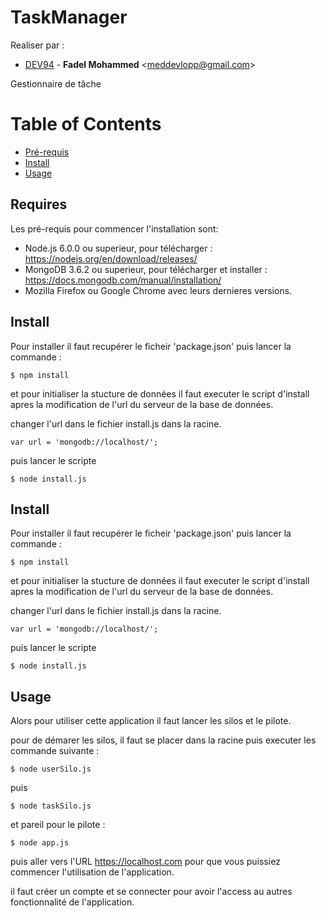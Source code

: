 # TaskManager

Realiser par : 

* [DEV94](https://github.com/DEV94) - **Fadel Mohammed** &lt;meddevlopp@gmail.com&gt;


Gestionnaire de tâche


# Table of Contents

* [Pré-requis](#requires)
* [Install](#install)
* [Usage](#usage)

## Requires
Les pré-requis pour commencer l'installation sont:

  * Node.js 6.0.0 ou superieur, pour télécharger : https://nodejs.org/en/download/releases/
  * MongoDB 3.6.2 ou superieur, pour télécharger et installer : https://docs.mongodb.com/manual/installation/
  * Mozilla Firefox ou Google Chrome avec leurs dernieres versions.

## Install
Pour installer il faut recupérer le ficheir 'package.json' puis lancer la commande : 

```console
$ npm install
```
et pour initialiser la stucture de données il faut executer le script d'install apres la modification de l'url du serveur de la base de données.

changer l'url dans le fichier install.js dans la racine.
```
var url = 'mongodb://localhost/';
```
puis lancer le scripte

```console
$ node install.js
```

## Install
Pour installer il faut recupérer le ficheir 'package.json' puis lancer la commande : 

```console
$ npm install
```
et pour initialiser la stucture de données il faut executer le script d'install apres la modification de l'url du serveur de la base de données.

changer l'url dans le fichier install.js dans la racine.
```
var url = 'mongodb://localhost/';
```
puis lancer le scripte

```console
$ node install.js
```


## Usage

Alors pour utiliser cette application il faut lancer les silos et le pilote.

pour de démarer les silos, il faut se placer dans la racine puis executer les commande suivante :

```console
$ node userSilo.js
```
puis

```console
$ node taskSilo.js
```

et pareil pour le pilote : 

```console
$ node app.js
```

puis aller vers l'URL https://localhost.com pour que vous puissiez commencer l'utilisation de l'application.

il faut créer un compte et se connecter pour avoir l'access au autres fonctionnalité de l'application.
